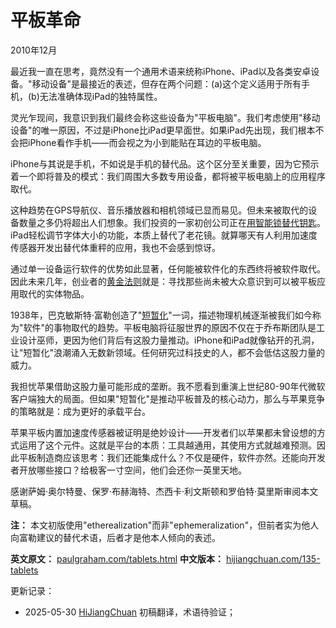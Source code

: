 


# 平板革命

2010年12月

最近我一直在思考，竟然没有一个通用术语来统称iPhone、iPad以及各类安卓设备。"移动设备"是最接近的表述，但存在两个问题：(a)这个定义适用于所有手机，(b)无法准确体现iPad的独特属性。

灵光乍现间，我意识到我们最终会称这些设备为"平板电脑"。我们考虑使用"移动设备"的唯一原因，不过是iPhone比iPad更早面世。如果iPad先出现，我们根本不会把iPhone看作手机——而会视之为小到能贴在耳边的平板电脑。

iPhone与其说是手机，不如说是手机的替代品。这个区分至关重要，因为它预示着一个即将普及的模式：我们周围大多数专用设备，都将被平板电脑上的应用程序取代。

这种趋势在GPS导航仪、音乐播放器和相机领域已显而易见。但未来被取代的设备数量之多仍将超出人们想象。我们投资的一家初创公司正在[用智能锁替代钥匙](http://lockitron.com/)。iPad轻松调节字体大小的功能，本质上替代了老花镜。就算哪天有人利用加速度传感器开发出替代体重秤的应用，我也不会感到惊讶。

通过单一设备运行软件的优势如此显著，任何能被软件化的东西终将被软件取代。因此未来几年，创业者的[黄金法则](http://ycombinator.com/rfs8.html)就是：寻找那些尚未被大众意识到可以被平板应用取代的实体物品。

1938年，巴克敏斯特·富勒创造了"[短暂化](http://en.wikipedia.org/wiki/Ephemeralization)"一词，描述物理机械逐渐被我们如今称为"软件"的事物取代的趋势。平板电脑将征服世界的原因不仅在于乔布斯团队是工业设计巫师，更因为他们背后有这股力量推动。iPhone和iPad就像钻开的孔洞，让"短暂化"浪潮涌入无数新领域。任何研究过科技史的人，都不会低估这股力量的威力。

我担忧苹果借助这股力量可能形成的垄断。我不愿看到重演上世纪80-90年代微软客户端独大的局面。但如果"短暂化"是推动平板普及的核心动力，那么与苹果竞争的策略就是：成为更好的承载平台。

苹果平板内置加速度传感器被证明是绝妙设计——开发者们以苹果都未曾设想的方式运用了这个元件。这就是平台的本质：工具越通用，其使用方式就越难预测。因此平板制造商应该思考：我们还能集成什么？不仅是硬件，软件亦然。还能向开发者开放哪些接口？给极客一寸空间，他们会还你一英里天地。

感谢萨姆·奥尔特曼、保罗·布赫海特、杰西卡·利文斯顿和罗伯特·莫里斯审阅本文草稿。

**注：** 本文初版使用"etherealization"而非"ephemeralization"，但前者实为他人向富勒建议的替代术语，后者才是他本人倾向的表述。

**英文原文：** [paulgraham.com/tablets.html](https://paulgraham.com/tablets.html)
**中文版本：** [hijiangchuan.com/135-tablets](https://hijiangchuan.com/135-tablets)



更新记录：
- 2025-05-30 [HiJiangChuan](https://hijiangchuan.com) 初稿翻译，术语待验证；
